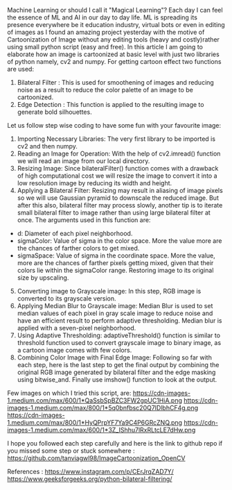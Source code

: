 Machine Learning or should I call it "Magical Learning"? Each day I can feel the essence of ML and AI in our day to day life. ML is spreading its presence everywhere be it education industry, virtual bots or even in editing of images as I found an amazing project yesterday with the motive of Cartoonization of Image without any editing tools (heavy and costly)rather using small python script (easy and free).
In this article I am going to elaborate how an image is cartoonized at basic level with just two libraries of python namely, cv2 and numpy. For getting cartoon effect two functions are used:
1. Bilateral Filter : This is used for smoothening of images and reducing noise as a result to reduce the color palette of an image to be cartoonized.
2. Edge Detection : This function is applied to the resulting image to generate bold silhouettes.

Let us follow step wise coding to have some fun with your favourite image:
1. Importing Necessary Libraries: The very first library to be imported is cv2 and then numpy.
2. Reading an Image for Operation: With the help of cv2.imread() function we will read an image from our local directory.
3. Resizing Image: Since bilateralFilter() function comes with a drawback of high computational cost we will resize the image to convert it into a low resolution image by reducing its width and height.
4. Applying a Bilateral Filter: Resizing may result in aliasing of image pixels so we will use Gaussian pyramid to downscale the reduced image. But after this also, bilateral filter may process slowly, another tip is to iterate small bilateral filter to image rather than using large bilateral filter at once.
The arguments used in this function are:
- d: Diameter of each pixel neighborhood.
- sigmaColor: Value of sigma in the color space. More the value more are the chances of farther colors to get mixed.
- sigmaSpace: Value of sigma in the coordinate space. More the value, more are the chances of farther pixels getting mixed, given that their colors lie within the sigmaColor range.
Restoring image to its original size by upscaling.
5. Converting image to Grayscale image: In this step, RGB image is converted to its grayscale version.
6. Applying Median Blur to Grayscale image: Median Blur is used to set median values of each pixel in gray scale image to reduce noise and have an efficient result to perform adaptive thresholding. Median blur is applied with a seven-pixel neighborhood.
7. Using Adaptive Thresholding: adaptiveThreshold() function is similar to threshold function used to convert grayscale image to binary image, as a cartoon image comes with few colors.
8. Combining Color Image with Final Edge Image: Following so far with each step, here is the last step to get the final output by combining the original RGB image generated by bilateral filter and the edge masking using bitwise_and.
Finally use imshow() function to look at the output.

Few images on which I tried this script, are:
https://cdn-images-1.medium.com/max/600/1*QaSsbSpBZC3FW2gpUC1HiA.png
https://cdn-images-1.medium.com/max/800/1*5q0bnfbsc20Q7IDlbhCF4g.png
https://cdn-images-1.medium.com/max/800/1*HyQPrpYF7Ya9C4P6GRcZNQ.png
https://cdn-images-1.medium.com/max/600/1*3Z_IShhu7lRxRLtcLE7dHw.png

I hope you followed each step carefully and here is the link to github repo if you missed some step or stuck somewhere : https://github.com/tanviagwl98/ImageCartoonization_OpenCV

References :
https://www.instagram.com/p/CErJrqZAD7Y/
https://www.geeksforgeeks.org/python-bilateral-filtering/